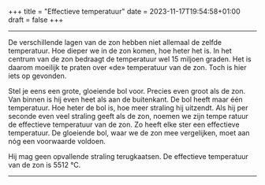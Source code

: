 +++
title = "Effectieve temperatuur"
date = 2023-11-17T19:54:58+01:00
draft = false
+++

---
De verschillende lagen van de zon hebben niet allemaal de zelfde
temperatuur. Hoe dieper we in de zon komen, hoe heter het is. In het
centrum van de zon bedraagt de temperatuur wel 15 miljoen graden. Het is
daarom moeilijk te praten over «de» temperatuur van de zon. Toch is hier
iets op gevonden.

Stel je eens een grote, gloeiende bol voor. Precies even groot als de
zon. Van binnen is hij even heet als aan de buitenkant. De bol heeft
maar één temperatuur. Hoe heter de bol is, hoe meer straling hij
uitzendt. Als hij per seconde even veel straling geeft als de zon,
noemen we zijn tempe ratuur de effectieve temperatuur van de zon. Zo
heeft elke ster een effectieve temperatuur. De gloeiende bol, waar we de
zon mee vergelijken, moet aan nóg een voorwaarde voldoen.

Hij mag geen opvallende straling terugkaatsen. De effectieve temperatuur
van de zon is 5512 °C.

---
